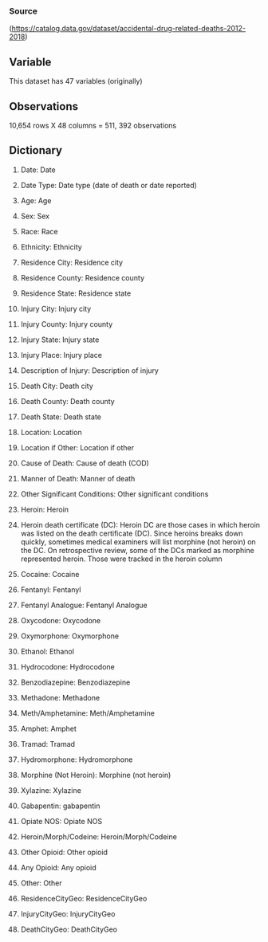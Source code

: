 ### Source 

(https://catalog.data.gov/dataset/accidental-drug-related-deaths-2012-2018)

## Variable

This dataset has 47 variables (originally)

## Observations

10,654 rows X 48 columns = 511, 392 observations

## Dictionary

1. Date: Date

2. Date Type: Date type (date of death or date reported)

3. Age: Age

4. Sex: Sex

5. Race: Race

6. Ethnicity: Ethnicity

7. Residence City: Residence city

8. Residence County: Residence county

9. Residence State: Residence state

10. Injury City: Injury city

11. Injury County: Injury county

12. Injury State: Injury state

13. Injury Place: Injury place

14. Description of Injury: Description of injury

15. Death City: Death city

16. Death County: Death county

17. Death State: Death state

18. Location: Location

19. Location if Other: Location if other

20. Cause of Death: Cause of death (COD)

21. Manner of Death: Manner of death

22. Other Significant Conditions: Other significant conditions

23. Heroin: Heroin

24. Heroin death certificate (DC): Heroin DC are those cases in which heroin was listed on the death certificate (DC). Since heroins breaks down quickly, sometimes medical examiners will list morphine (not heroin) on the DC. On retrospective review, some of the DCs marked as morphine represented heroin. Those were tracked in the heroin column

25. Cocaine: Cocaine

26. Fentanyl: Fentanyl

27. Fentanyl Analogue: Fentanyl Analogue

28. Oxycodone: Oxycodone

29. Oxymorphone: Oxymorphone

30. Ethanol: Ethanol

31. Hydrocodone: Hydrocodone

32. Benzodiazepine: Benzodiazepine

33. Methadone: Methadone

34. Meth/Amphetamine: Meth/Amphetamine

35. Amphet: Amphet

36. Tramad: Tramad

37. Hydromorphone: Hydromorphone

38. Morphine (Not Heroin): Morphine (not heroin)

39. Xylazine: Xylazine

40. Gabapentin: gabapentin

41. Opiate NOS: Opiate NOS

42. Heroin/Morph/Codeine: Heroin/Morph/Codeine

43. Other Opioid: Other opioid

44. Any Opioid: Any opioid

45. Other: Other

46. ResidenceCityGeo: ResidenceCityGeo

47. InjuryCityGeo: InjuryCityGeo

48. DeathCityGeo: DeathCityGeo
